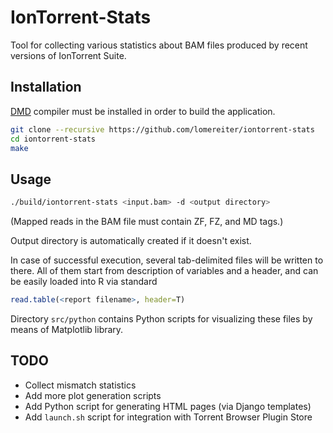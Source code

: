 IonTorrent-Stats
================

Tool for collecting various statistics about BAM files produced by
recent versions of IonTorrent Suite.

## Installation

[DMD](http://dlang.org/download) compiler must be installed in order to build the application.

```sh
git clone --recursive https://github.com/lomereiter/iontorrent-stats
cd iontorrent-stats
make
```

## Usage
```sh
./build/iontorrent-stats <input.bam> -d <output directory>
```
(Mapped reads in the BAM file must contain ZF, FZ, and MD tags.)

Output directory is automatically created if it doesn't exist.

In case of successful execution, several tab-delimited files will be
written to there. All of them start from description of variables and
a header, and can be easily loaded into R via standard
```R
read.table(<report filename>, header=T)
```

Directory `src/python` contains Python scripts for visualizing these
files by means of Matplotlib library. 

## TODO
* Collect mismatch statistics
* Add more plot generation scripts
* Add Python script for generating HTML pages (via Django templates)
* Add `launch.sh` script for integration with Torrent Browser Plugin Store
